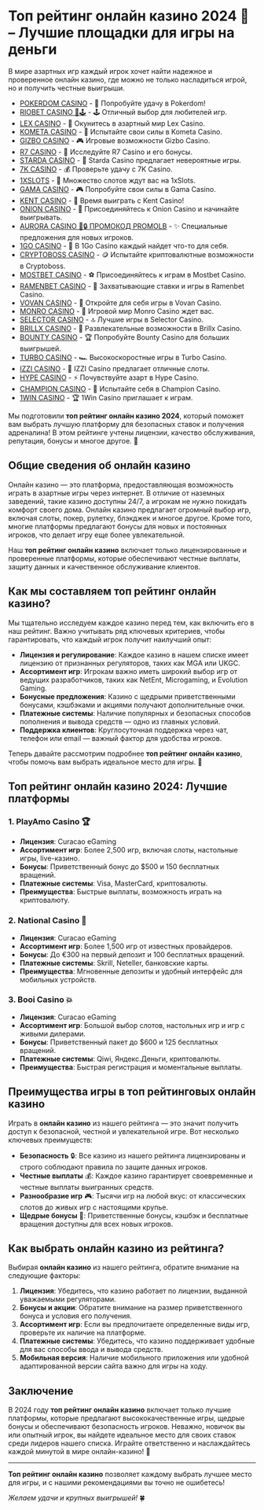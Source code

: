 # Топ рейтинг онлайн казино 2024 🎰 – Лучшие площадки для игры на деньги

В мире азартных игр каждый игрок хочет найти надежное и проверенное онлайн казино, где можно не только насладиться игрой, но и получить честные выигрыши. 
- [POKERDOM CASINO](https://brandplay.link/Bxg7SC7H) - 🎰 Попробуйте удачу в Pokerdom!
- [RIOBET CASINO 🌟🕹️](https://brandplay.link/dtx89f2L) - 🕹️ Отличный выбор для любителей игр.
- [LEX CASINO](https://brandplay.link/2HFTmBc8) - 🎲 Окунитесь в азартный мир Lex Casino.
- [KOMETA CASINO](https://brandplay.link/tLG15CCb) - 🚀 Испытайте свои силы в Kometa Casino.
- [GIZBO CASINO](https://gizbo-tea02.com/c8e962e89) - 🎮 Игровые возможности Gizbo Casino.
- [R7 CASINO](https://brandplay.link/zPmNmTWG) - 💎 Исследуйте R7 Casino и его бонусы.
- [STARDA CASINO](https://brandplay.link/cpFQbWKn) - 🌠 Starda Casino предлагает невероятные игры.
- [7K CASINO](https://brandplay.link/dd46bNgD) - 💰 Проверьте удачу с 7K Casino.
- [1XSLOTS](https://brandplay.link/R4xfxqdm) - 🎰 Множество слотов ждут вас на 1xSlots.
- [GAMA CASINO](https://brandplay.link/zrZpLFTP) - 🎮 Попробуйте свои силы в Gama Casino.
- [KENT CASINO](https://passage-through-deserts.com/de0514c15) - 🤑 Время выиграть с Kent Casino!
- [ONION CASINO](https://obclk001-2d.top/click?offer_id=986&partner_id=10542&landing_id=1798&utm_medium=affiliate&sub_1=oncasino3) - 🧅 Присоединяйтесь к Onion Casino и начинайте выигрывать.
- [AURORA CASINO 🌌🔒 ПРОМОКОД PROMOLB](https://10trafic-stat2.com/click/668546566bcc6313411604c7/6766/15114/subaccount?promocode=PROMOLB) - ✨ Специальные предложения для новых игроков.
- [1GO CASINO](https://1go-ircp01.com/ce015f410) - 🎯 В 1Go Casino каждый найдет что-то для себя.
- [CRYPTOBOSS CASINO](https://cryptobossc.online/d847bcfa9) - 🪙 Испытайте криптовалютные возможности в Cryptoboss.
- [MOSTBET CASINO](https://ktbtis024ifqfn0mst.com/beQs) - ⚽ Присоединяйтесь к играм в Mostbet Casino.
- [RAMENBET CASINO](https://get.saltyram.com/ru/registration?apkpop=0&partner=p24970p3296034p5526) - 🍜 Захватывающие ставки и игры в Ramenbet Casino.
- [VOVAN CASINO](https://vovan.site/d2375cf9b) - 🎰 Откройте для себя игры в Vovan Casino.
- [MONRO CASINO](https://mnr-ircp01.com/c3ce72a2c) - 🎲 Игровой мир Monro Casino ждет вас.
- [SELECTOR CASINO](https://gosel.pl/SELVK) - 🔝 Лучшие игры в Selector Casino.
- [BRILLX CASINO](https://brillx.pub/BRIVK) - 💎 Развлекательные возможности в Brillx Casino.
- [BOUNTY CASINO](https://bounty-casino.de/BOVK) - 🏆 Попробуйте Bounty Casino для больших выигрышей.
- [TURBO CASINO](https://turbo-casino.pro/TURVK) - 🏎️ Высокоскоростные игры в Turbo Casino.
- [IZZI CASINO](https://izzi-fr03.com/ca7c8a7b7) - 🎰 IZZI Casino предлагает отличные слоты.
- [HYPE CASINO](https://hypekaz.com/dc2f44ad0) - ⚡ Почувствуйте азарт в Hype Casino.
- [CHAMPION CASINO](https://champcasino.ink/pobeda/doa-hats?p80412p305331p112c) - 🏅 Испытайте себя в Champion Casino.
- [1WIN CASINO](https://brandplay.link/6F5VqbyZ) - 🏆 1Win Casino приглашает к играм.

Мы подготовили **топ рейтинг онлайн казино 2024**, который поможет вам выбрать лучшую платформу для безопасных ставок и получения адреналина! В этом рейтинге учтены лицензии, качество обслуживания, репутация, бонусы и многое другое. 💸

## Общие сведения об онлайн казино

Онлайн казино — это платформа, предоставляющая возможность играть в азартные игры через интернет. В отличие от наземных заведений, такие казино доступны 24/7, а игрокам не нужно покидать комфорт своего дома. Онлайн казино предлагает огромный выбор игр, включая слоты, покер, рулетку, блэкджек и многое другое. Кроме того, многие платформы предлагают бонусы для новых и постоянных игроков, что делает игру еще более увлекательной. 

Наш **топ рейтинг онлайн казино** включает только лицензированные и проверенные платформы, которые обеспечивают честные выплаты, защиту данных и качественное обслуживание клиентов.

## Как мы составляем топ рейтинг онлайн казино?

Мы тщательно исследуем каждое казино перед тем, как включить его в наш рейтинг. Важно учитывать ряд ключевых критериев, чтобы гарантировать, что каждый игрок получит наилучший опыт:

- **Лицензия и регулирование**: Каждое казино в нашем списке имеет лицензию от признанных регуляторов, таких как MGA или UKGC.
- **Ассортимент игр**: Игрокам важно иметь широкий выбор игр от ведущих разработчиков, таких как NetEnt, Microgaming, и Evolution Gaming.
- **Бонусные предложения**: Казино с щедрыми приветственными бонусами, кэшбэками и акциями получают дополнительные очки.
- **Платежные системы**: Наличие популярных и безопасных способов пополнения и вывода средств — одно из главных условий.
- **Поддержка клиентов**: Круглосуточная поддержка через чат, телефон или email — важный фактор для удобства игроков.

Теперь давайте рассмотрим подробнее **топ рейтинг онлайн казино**, чтобы помочь вам выбрать идеальное место для игры. 🎲

## Топ рейтинг онлайн казино 2024: Лучшие платформы

### 1. **PlayAmo Casino** 🏆
   - **Лицензия**: Curacao eGaming
   - **Ассортимент игр**: Более 2,500 игр, включая слоты, настольные игры, live-казино.
   - **Бонусы**: Приветственный бонус до $500 и 150 бесплатных вращений.
   - **Платежные системы**: Visa, MasterCard, криптовалюты.
   - **Преимущества**: Быстрые выплаты, возможность играть на криптовалюту.

### 2. **National Casino** 🎯
   - **Лицензия**: Curacao eGaming
   - **Ассортимент игр**: Более 1,500 игр от известных провайдеров.
   - **Бонусы**: До €300 на первый депозит и 100 бесплатных вращений.
   - **Платежные системы**: Skrill, Neteller, банковские карты.
   - **Преимущества**: Мгновенные депозиты и удобный интерфейс для мобильных устройств.

### 3. **Booi Casino** 💥
   - **Лицензия**: Curacao eGaming
   - **Ассортимент игр**: Большой выбор слотов, настольных игр и игр с живыми дилерами.
   - **Бонусы**: Приветственный пакет до $600 и 125 бесплатных вращений.
   - **Платежные системы**: Qiwi, Яндекс.Деньги, криптовалюты.
   - **Преимущества**: Быстрая регистрация и моментальные выплаты.

## Преимущества игры в топ рейтинговых онлайн казино

Играть в **онлайн казино** из нашего рейтинга — это значит получить доступ к безопасной, честной и увлекательной игре. Вот несколько ключевых преимуществ:

- **Безопасность** 🔒: Все казино из нашего рейтинга лицензированы и строго соблюдают правила по защите данных игроков.
- **Честные выплаты** 💰: Каждое казино гарантирует своевременные и честные выплаты выигранных средств.
- **Разнообразие игр** 🎮: Тысячи игр на любой вкус: от классических слотов до живых игр с настоящими крупье.
- **Щедрые бонусы** 🎁: Приветственные бонусы, кэшбэк и бесплатные вращения доступны для всех новых игроков.

## Как выбрать онлайн казино из рейтинга?

Выбирая **онлайн казино** из нашего рейтинга, обратите внимание на следующие факторы:

1. **Лицензия**: Убедитесь, что казино работает по лицензии, выданной уважаемыми регуляторами.
2. **Бонусы и акции**: Обратите внимание на размер приветственного бонуса и условия его получения.
3. **Ассортимент игр**: Если вы предпочитаете определенные виды игр, проверьте их наличие на платформе.
4. **Платежные системы**: Убедитесь, что казино поддерживает удобные для вас способы ввода и вывода средств.
5. **Мобильная версия**: Наличие мобильного приложения или удобной адаптированной версии сайта важно для игры на ходу.

## Заключение

В 2024 году **топ рейтинг онлайн казино** включает только лучшие платформы, которые предлагают высококачественные игры, щедрые бонусы и обеспечивают безопасность игроков. Неважно, новичок вы или опытный игрок, вы найдете идеальное место для своих ставок среди лидеров нашего списка. Играйте ответственно и наслаждайтесь каждой минутой в мире онлайн-казино! 🎉

---

**Топ рейтинг онлайн казино** позволяет каждому выбрать лучшее место для игры, и с нашими рекомендациями вы точно не ошибетесь!

_Желаем удачи и крупных выигрышей!_ 🍀

